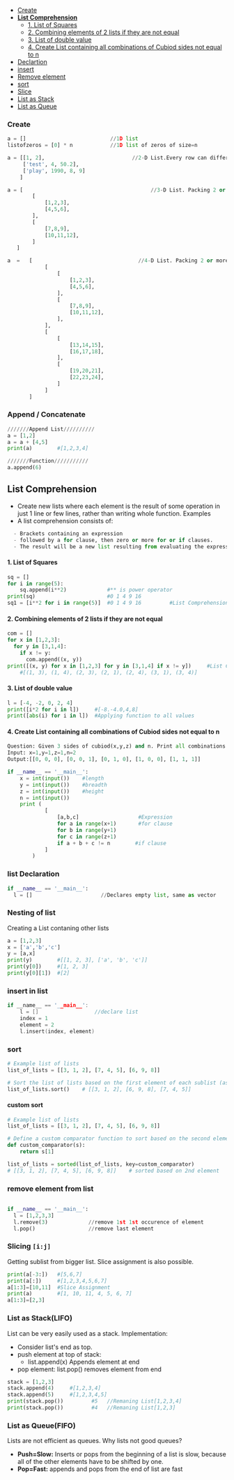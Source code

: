 - [Create](#c)
- **[List Comprehension](#lc)**
  - [1. List of Squares](#e1)
  - [2. Combining elements of 2 lists if they are not equal](#e2)
  - [3. List of double value](#e3)
  - [4. Create List containing all combinations of Cubiod sides not equal to n](#e4)
- [Declartion](#d)
- [insert](#i)
- [Remove element](#r)
- [sort](#sort)
- [Slice](#s)
- [List as Stack](#ass)
- [List as Queue](#asq)

<a name=c></a>
### Create
```py
a = []                           //1D list
listofzeros = [0] * n            //1D list of zeros of size=n

a = [[1, 2],                            //2-D List.Every row can different no of coloumns. `a[0][2]:Index error`
     ['test', 4, 50.2],
     ['play', 1990, 8, 9]
    ]

a = [                                         //3-D List. Packing 2 or more Matrices.
        [
            [1,2,3],
            [4,5,6],
        ],
        [
            [7,8,9],
            [10,11,12],
        ]
   ]

a  =   [                                  //4-D List. Packing 2 or more 3-D Matrices.
            [
                [
                    [1,2,3],
                    [4,5,6],
                ],
                [
                    [7,8,9],
                    [10,11,12],
                ],
            ],
            [
                [
                    [13,14,15],
                    [16,17,18],
                ],
                [
                    [19,20,21],
                    [22,23,24],
                ]
            ]
       ]
```


<a name=a></a>
### Append / Concatenate
```py
///////Append List//////////
a = [1,2]
a = a + [4,5]
print(a)        #[1,2,3,4]

///////Function///////////
a.append(6)
```

<a name=lc></a>
## List Comprehension
- Create new lists where each element is the result of some operation in just 1 line or few lines, rather than writing whole function. Examples
- A list comprehension consists of:
```py
  - Brackets containing an expression 
  - followed by a for clause, then zero or more for or if clauses. 
  - The result will be a new list resulting from evaluating the expression in the context of the for and if clauses which follow it.
```  
<a name=e1></a>
#### 1. List of Squares
```py
sq = []
for i in range(5):
    sq.append(i**2)             #** is power operator
print(sq)                       #0 1 4 9 16
sq1 = [i**2 for i in range(5)]  #0 1 4 9 16         #List Comprehension
```
<a name=e2></a>
#### 2. Combining elements of 2 lists if they are not equal
```py
com = []
for x in [1,2,3]:
  for y in [3,1,4]:
    if x != y:
      com.append((x, y))
print([(x, y) for x in [1,2,3] for y in [3,1,4] if x != y])     #List Comprehension
    #[(1, 3), (1, 4), (2, 3), (2, 1), (2, 4), (3, 1), (3, 4)]
```
<a name=e3></a>
#### 3. List of double value
```py
l = [-4, -2, 0, 2, 4]
print([i*2 for i in l])     #[-8.-4.0,4,8]
print([abs(i) for i in l])  #Applying function to all values
```
<a name=e4></a>
#### 4. Create List containing all combinations of Cubiod sides not equal to n
```py
Question: Given 3 sides of cubiod(x,y,z) and n. Print all combinations where (x+y+z != n)
Input: x=1,y=1,z=1,n=2
Output:[[0, 0, 0], [0, 0, 1], [0, 1, 0], [1, 0, 0], [1, 1, 1]]

if __name__ == '__main__':
    x = int(input())    #length
    y = int(input())    #breadth
    z = int(input())    #height
    n = int(input())
    print (
            [
                [a,b,c]                   #Expression
                for a in range(x+1)       #for clause
                for b in range(y+1) 
                for c in range(z+1) 
                if a + b + c != n        #if clause
            ]
        )
```


<a name=d></a>
### list Declaration
```py
if __name__ == '__main__':
  l = []                      //Declares empty list, same as vector
```

<a name=c2></a>
### Nesting of list
Creating a List contaning other lists
```py
a = [1,2,3]
x = ['a','b','c']
y = [a,x]
print(y)        #[[1, 2, 3], ['a', 'b', 'c']]
print(y[0])     #[1, 2, 3]
print(y[0][1])  #[2]
```

<a name=i></a>
### insert in list
```c
if __name__ == '__main__':
    l = []                  //declare list
    index = 1
    element = 2
    l.insert(index, element)
```

<a name=sort></a>
### sort 
```py
# Example list of lists
list_of_lists = [[3, 1, 2], [7, 4, 5], [6, 9, 8]]

# Sort the list of lists based on the first element of each sublist (ascending order)
list_of_lists.sort()    # [[3, 1, 2], [6, 9, 8], [7, 4, 5]]
```

<a name=cs></a>
#### custom sort
```py
# Example list of lists
list_of_lists = [[3, 1, 2], [7, 4, 5], [6, 9, 8]]

# Define a custom comparator function to sort based on the second element of each sublist (ascending order)
def custom_comparator(s):
    return s[1]

list_of_lists = sorted(list_of_lists, key=custom_comparator)
# [[3, 1, 2], [7, 4, 5], [6, 9, 8]]    # sorted based on 2nd element
```
<a name=r></a>
### remove element from list
```py

if __name__ == '__main__':
  l = [1,2,3,3]
  l.remove(3)             //remove 1st 1st occurence of element
  l.pop()                 //remove last element
```

<a name=s></a>
### Slicing `[i:j]`
Getting sublist from bigger list. Slice assignment is also possible.
```py
print(a[-3:])   #[5,6,7]
print(a[:])     #[1,2,3,4,5,6,7]
a[1:3]=[10,11]  #Slice Assignment
print(a)        #[1, 10, 11, 4, 5, 6, 7]
a[1:3]=[2,3]
```


<a name=ass></a>
### List as Stack(LIFO)
List can be very easily used as a stack. Implementation:
- Consider list's end as top.
- push element at top of stack:    
  - list.append(x) Appends element at end
- pop element: list.pop() removes element from end
```py
stack = [1,2,3]
stack.append(4)     #[1,2,3,4]
stack.append(5)     #[1,2,3,4,5]
print(stack.pop())         #5   //Remaning List[1,2,3,4]
print(stack.pop())         #4   //Remaning List[1,2,3]
```

<a name=asq></a>
### List as Queue(FIFO)
Lists are not efficient as queues. Why lists not good queues?
- **Push=Slow:** Inserts or pops from the beginning of a list is slow, because all of the other elements have to be shifted by one.
- **Pop=Fast:** appends and pops from the end of list are fast

